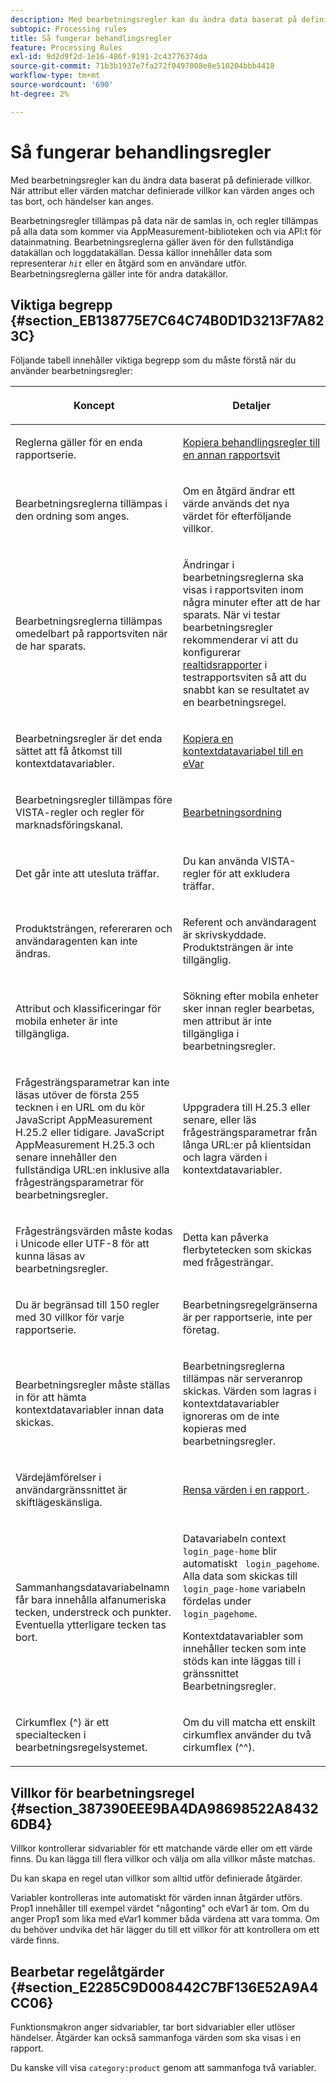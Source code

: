 ```yaml
---
description: Med bearbetningsregler kan du ändra data baserat på definierade villkor. När attribut eller värden matchar definierade villkor kan värden anges och tas bort, och händelser kan anges.
subtopic: Processing rules
title: Så fungerar behandlingsregler
feature: Processing Rules
exl-id: 9d2d9f2d-1e16-486f-9191-2c43776374da
source-git-commit: 71b3b1937e7fa272f0497008e8e510204bbb4418
workflow-type: tm+mt
source-wordcount: '690'
ht-degree: 2%

---
```


# Så fungerar behandlingsregler

Med bearbetningsregler kan du ändra data baserat på definierade villkor. När attribut eller värden matchar definierade villkor kan värden anges och tas bort, och händelser kan anges.

Bearbetningsregler tillämpas på data när de samlas in, och regler tillämpas på alla data som kommer via AppMeasurement-biblioteken och via API:t för datainmatning. Bearbetningsreglerna gäller även för den fullständiga datakällan och loggdatakällan. Dessa källor innehåller data som representerar *`hit`* eller en åtgärd som en användare utför. Bearbetningsreglerna gäller inte för andra datakällor.

## Viktiga begrepp {#section_EB138775E7C64C74B0D1D3213F7A823C}

Följande tabell innehåller viktiga begrepp som du måste förstå när du använder bearbetningsregler:

<table id="table_287C606AE26E47AA8F737411990ACEB2"> 
 <thead> 
  <tr> 
   <th colname="col1" class="entry"> <p>Koncept </p> </th> 
   <th colname="col2" class="entry"> <p>Detaljer </p> </th> 
  </tr> 
 </thead>
 <tbody> 
  <tr> 
   <td colname="col1"> <p>Reglerna gäller för en enda rapportserie. </p> </td> 
   <td colname="col2"> <p> <a href="/help/admin/admin/c-processing-rules/c-processing-rules-configuration/t-processing-rules-copy-to-rs.md"> Kopiera behandlingsregler till en annan rapportsvit </a> </p> </td> 
  </tr> 
  <tr> 
   <td colname="col1"> <p>Bearbetningsreglerna tillämpas i den ordning som anges. </p> </td> 
   <td colname="col2"> <p>Om en åtgärd ändrar ett värde används det nya värdet för efterföljande villkor. </p> </td> 
  </tr> 
  <tr> 
   <td colname="col1"> <p>Bearbetningsreglerna tillämpas omedelbart på rapportsviten när de har sparats. </p> </td> 
   <td colname="col2"> <p>Ändringar i bearbetningsreglerna ska visas i rapportsviten inom några minuter efter att de har sparats. När vi testar bearbetningsregler rekommenderar vi att du konfigurerar <a href="/help/admin/admin/realtime/t-realtime-admin.md"> realtidsrapporter</a> i testrapportsviten så att du snabbt kan se resultatet av en bearbetningsregel. </p> </td> 
  </tr> 
  <tr> 
   <td colname="col1"> <p>Bearbetningsregler är det enda sättet att få åtkomst till kontextdatavariabler. </p> </td> 
   <td colname="col2"> <p> <a href="/help/admin/admin/c-processing-rules/processing-rules-examples/processing-rules-copy-context-data.md"> Kopiera en kontextdatavariabel till en eVar </a> </p> </td> 
  </tr> 
  <tr> 
   <td colname="col1"> <p>Bearbetningsregler tillämpas före VISTA-regler och regler för marknadsföringskanal. </p> </td> 
   <td colname="col2"> <p> <a href="/help/admin/admin/c-processing-rules/c-processing-rules-configuration/processing-rule-order.md"> Bearbetningsordning </a> </p> </td> 
  </tr> 
  <tr> 
   <td colname="col1"> <p>Det går inte att utesluta träffar. </p> </td> 
   <td colname="col2"> <p>Du kan använda VISTA-regler för att exkludera träffar. </p> </td> 
  </tr> 
  <tr> 
   <td colname="col1"> <p>Produktsträngen, refereraren och användaragenten kan inte ändras. </p> </td> 
   <td colname="col2"> <p>Referent och användaragent är skrivskyddade. Produktsträngen är inte tillgänglig. </p> </td> 
  </tr> 
  <tr> 
   <td colname="col1"> <p>Attribut och klassificeringar för mobila enheter är inte tillgängliga. </p> </td> 
   <td colname="col2"> <p>Sökning efter mobila enheter sker innan regler bearbetas, men attribut är inte tillgängliga i bearbetningsregler. </p> </td> 
  </tr> 
  <tr> 
   <td colname="col1"> <p>Frågesträngsparametrar kan inte läsas utöver de första 255 tecknen i en URL om du kör JavaScript AppMeasurement H.25.2 eller tidigare. JavaScript AppMeasurement H.25.3 och senare innehåller den fullständiga URL:en inklusive alla frågesträngsparametrar för bearbetningsregler. </p> </td> 
   <td colname="col2"> <p>Uppgradera till H.25.3 eller senare, eller läs frågesträngsparametrar från långa URL:er på klientsidan och lagra värden i kontextdatavariabler. </p> </td> 
  </tr> 
  <tr> 
   <td colname="col1"> <p>Frågesträngsvärden måste kodas i Unicode eller UTF-8 för att kunna läsas av bearbetningsregler. </p> </td> 
   <td colname="col2"> <p>Detta kan påverka flerbytetecken som skickas med frågesträngar. </p> </td> 
  </tr> 
  <tr> 
   <td colname="col1"> <p>Du är begränsad till 150 regler med 30 villkor för varje rapportserie. </p> </td> 
   <td colname="col2"> <p>Bearbetningsregelgränserna är per rapportserie, inte per företag. </p> </td> 
  </tr> 
  <tr> 
   <td colname="col1"> <p>Bearbetningsregler måste ställas in för att hämta kontextdatavariabler innan data skickas. </p> </td> 
   <td colname="col2"> <p>Bearbetningsreglerna tillämpas när serveranrop skickas. Värden som lagras i kontextdatavariabler ignoreras om de inte kopieras med bearbetningsregler. </p> </td> 
  </tr> 
  <tr> 
   <td colname="col1"> <p>Värdejämförelser i användargränssnittet är skiftlägeskänsliga. </p> </td> 
   <td colname="col2"> <p> <a href="/help/admin/admin/c-processing-rules/processing-rules-examples/clean-up-values-in-a-report.md"> Rensa värden i en rapport </a>. </p> </td> 
  </tr> 
  <tr> 
   <td colname="col1"> <p>Sammanhangsdatavariabelnamn får bara innehålla alfanumeriska tecken, understreck och punkter. Eventuella ytterligare tecken tas bort. </p> </td> 
   <td colname="col2"> <p>Datavariabeln context <code> login_page-home</code> blir automatiskt <code> login_pagehome</code>. Alla data som skickas till <code> login_page-home</code> variabeln fördelas under <code> login_pagehome</code>. </p> <p>Kontextdatavariabler som innehåller tecken som inte stöds kan inte läggas till i gränssnittet Bearbetningsregler. </p> </td> 
  </tr> 
  <tr> 
   <td colname="col1"> <p>Cirkumflex (^) är ett specialtecken i bearbetningsregelsystemet. </p> </td> 
   <td colname="col2"> <p>Om du vill matcha ett enskilt cirkumflex använder du två cirkumflex (^^). </p> </td> 
  </tr> 
 </tbody> 
</table>

## Villkor för bearbetningsregel {#section_387390EEE9BA4DA98698522A84326DB4}

Villkor kontrollerar sidvariabler för ett matchande värde eller om ett värde finns. Du kan lägga till flera villkor och välja om alla villkor måste matchas.

Du kan skapa en regel utan villkor som alltid utför definierade åtgärder.

Variabler kontrolleras inte automatiskt för värden innan åtgärder utförs. Prop1 innehåller till exempel värdet &quot;någonting&quot; och eVar1 är tom. Om du anger Prop1 som lika med eVar1 kommer båda värdena att vara tomma. Om du behöver undvika det här lägger du till ett villkor för att kontrollera om ett värde finns.

## Bearbetar regelåtgärder {#section_E2285C9D008442C7BF136E52A9A4CC06}

Funktionsmakron anger sidvariabler, tar bort sidvariabler eller utlöser händelser. Åtgärder kan också sammanfoga värden som ska visas i en rapport.

Du kanske vill visa `category:product` genom att sammanfoga två variabler.
